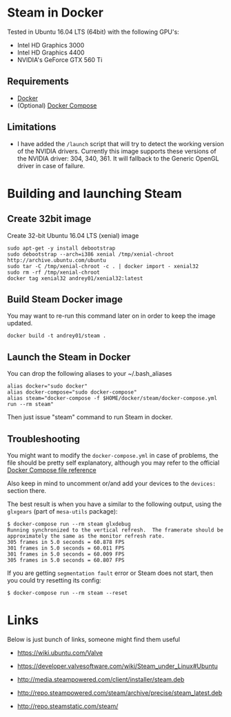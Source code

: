 # Steam in Docker

Tested in Ubuntu 16.04 LTS (64bit) with the following GPU's:

- Intel HD Graphics 3000
- Intel HD Graphics 4400
- NVIDIA's GeForce GTX 560 Ti


## Requirements

- [Docker](https://www.docker.com/)
- (Optional) [Docker Compose](https://docs.docker.com/compose/)

## Limitations

- I have added the `/launch` script that will try to detect the working version of the NVIDIA drivers.
   Currently this image supports these versions of the NVIDIA driver: 304, 340, 361.
   It will fallback to the Generic OpenGL driver in case of failure.


# Building and launching Steam

## Create 32bit image

Create 32-bit Ubuntu 16.04 LTS (xenial) image

```
sudo apt-get -y install debootstrap
sudo debootstrap --arch=i386 xenial /tmp/xenial-chroot http://archive.ubuntu.com/ubuntu
sudo tar -C /tmp/xenial-chroot -c . | docker import - xenial32
sudo rm -rf /tmp/xenial-chroot
docker tag xenial32 andrey01/xenial32:latest
```

## Build Steam Docker image

You may want to re-run this command later on in order to keep the image updated.

```
docker build -t andrey01/steam .
```


## Launch the Steam in Docker

You can drop the following aliases to your ~/.bash_aliases

```
alias docker="sudo docker"
alias docker-compose="sudo docker-compose"
alias steam="docker-compose -f $HOME/docker/steam/docker-compose.yml run --rm steam"
```

Then just issue "steam" command to run Steam in docker.

## Troubleshooting

You might want to modify the `docker-compose.yml` in case of problems, the file should be pretty self explanatory, although you may refer to the official [Docker Compose file reference](https://docs.docker.com/compose/compose-file/)

Also keep in mind to uncomment or/and add your devices to the `devices:` section there.

The best result is when you have a similar to the following output, using the `glxgears` (part of `mesa-utils` package):

```
$ docker-compose run --rm steam glxdebug
Running synchronized to the vertical refresh.  The framerate should be
approximately the same as the monitor refresh rate.
305 frames in 5.0 seconds = 60.878 FPS
301 frames in 5.0 seconds = 60.011 FPS
301 frames in 5.0 seconds = 60.009 FPS
305 frames in 5.0 seconds = 60.807 FPS
```

If you are getting `segmentation fault` error or Steam does not start, then you could try resetting its config:

```
$ docker-compose run --rm steam --reset
```

# Links

Below is just bunch of links, someone might find them useful

- https://wiki.ubuntu.com/Valve

- https://developer.valvesoftware.com/wiki/Steam_under_Linux#Ubuntu

- http://media.steampowered.com/client/installer/steam.deb

- http://repo.steampowered.com/steam/archive/precise/steam_latest.deb

- http://repo.steamstatic.com/steam/
